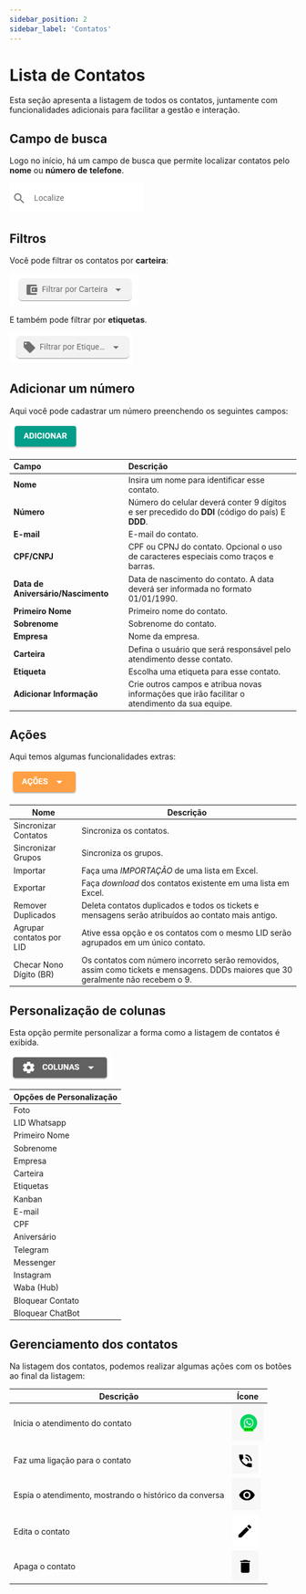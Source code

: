 ```yaml
---
sidebar_position: 2
sidebar_label: 'Contatos'
---
```


# Lista de Contatos

Esta seção apresenta a listagem de todos os contatos, juntamente com funcionalidades adicionais para facilitar a gestão e interação.

## Campo de busca

Logo no início, há um campo de busca que permite localizar contatos pelo **nome** ou **número** **de** **telefone**.

![Barra de pesquisa](assets/pesquisaContato.png)

## Filtros 

Você pode filtrar os contatos por **carteira**:

![Filtro de Carteira](assets/contatoFiltro.png)

E também pode filtrar por **etiquetas**.

![Filtro de Carteira](assets/contatoEti.png)

## Adicionar um número

Aqui você pode cadastrar um número preenchendo os seguintes campos:

![alt text](assets/contatoAdi.png)

| Campo                    | Descrição                                                                                                                        |
| :------------------------| :------------------------------------------------------------------------------------------------------------------------------- |
| **Nome**     | Insira um nome para identificar esse contato. |
| **Número**   | Número do celular deverá conter 9 dígitos e ser precedido do **DDI** (código do país) E **DDD**. |
| **E-mail**               | E-mail do contato. |
| **CPF/CNPJ**             | CPF ou CPNJ do contato. Opcional o uso de caracteres especiais como traços e barras. |
| **Data de Aniversário/Nascimento**   | Data de nascimento do contato. A data deverá ser informada no formato 01/01/1990. |
| **Primeiro Nome**        | Primeiro nome do contato. |
| **Sobrenome**            | Sobrenome do contato. |
| **Empresa**              | Nome da empresa. |
| **Carteira**             | Defina o usuário que será responsável pelo atendimento desse contato. |
| **Etiqueta**             | Escolha uma etiqueta para esse contato. |
| **Adicionar Informação** | Crie outros campos e atribua novas informações que irão facilitar o atendimento da sua equipe. |

<!-- perguntar p joao sobre os IDs, messenger, insta -->

## Ações

Aqui temos algumas funcionalidades extras:

![alt text](assets/image-8.png)

| Nome                     | Descrição                                          |
|--------------------------|----------------------------------------------------|
| Sincronizar Contatos    | Sincroniza os contatos.                             |
| Sincronizar Grupos       | Sincroniza os grupos.                               |
| Importar                | Faça uma *IMPORTAÇÃO* de uma lista em Excel.          |
| Exportar                | Faça *download* dos contatos existente em uma lista em Excel.         |
| Remover Duplicados      | Deleta contatos duplicados e todos os tickets e mensagens serão atribuídos ao contato mais antigo.         |
| Agrupar contatos por LID | Ative essa opção e os contatos com o mesmo LID serão agrupados em um único contato.           |
| Checar Nono Dígito (BR)  | Os contatos com número incorreto serão removidos, assim como tickets e mensagens. DDDs maiores que 30 geralmente não recebem o 9.          |

## Personalização de colunas

Esta opção permite personalizar a forma como a listagem de contatos é exibida.

![alt text](assets/contatoColu.png)

| Opções de Personalização |
| :--- |
| Foto |
| LID Whatsapp |
| Primeiro Nome |
| Sobrenome |
| Empresa |
| Carteira |
| Etiquetas |
| Kanban |
| E-mail |
| CPF |
| Aniversário |
| Telegram |
| Messenger |
| Instagram |
| Waba (Hub) |
| Bloquear Contato |
| Bloquear ChatBot |

## Gerenciamento dos contatos

Na listagem dos contatos, podemos realizar algumas ações com os botões ao final da listagem:


| Descrição                                               | Ícone                            |
|---------------------------------------------------------|----------------------------------|
| Inicia o atendimento do contato                         | ![alt text](assets/image-3.png)         |
| Faz uma ligação para o contato                          | ![alt text](assets/image-4.png)                             |
| Espia o atendimento, mostrando o histórico da conversa  | ![alt text](assets/image-5.png)                             |
| Edita o contato                                         | ![alt text](assets/image-6.png)                             |
| Apaga o contato                                         | ![alt text](assets/image-7.png)                            |

